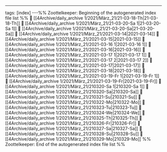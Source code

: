 ---
tags: [index]
---%% Zoottelkeeper: Beginning of the autogenerated index file list  %%
📄 [[4Archive/daily_archive 1/2021/März_21/21-03-18-Th|21-03-18-Th]]
📄 [[4Archive/daily_archive 1/2021/März_21/21-03-20-Sa 1|21-03-20-Sa 1]]
📄 [[4Archive/daily_archive 1/2021/März_21/21-03-20-Sa|21-03-20-Sa]]
📄 [[4Archive/daily_archive 1/2021/März_21/2021-03-14|2021-03-14]]
📄 [[4Archive/daily_archive 1/2021/März_21/2021-03-15|2021-03-15]]
📄 [[4Archive/daily_archive 1/2021/März_21/2021-03-16 1|2021-03-16 1]]
📄 [[4Archive/daily_archive 1/2021/März_21/2021-03-16|2021-03-16]]
📄 [[4Archive/daily_archive 1/2021/März_21/2021-03-17 1|2021-03-17 1]]
📄 [[4Archive/daily_archive 1/2021/März_21/2021-03-17 2|2021-03-17 2]]
📄 [[4Archive/daily_archive 1/2021/März_21/2021-03-17|2021-03-17]]
📄 [[4Archive/daily_archive 1/2021/März_21/2021-03-18|2021-03-18]]
📄 [[4Archive/daily_archive 1/2021/März_21/2021-03-19-Fr 1|2021-03-19-Fr 1]]
📄 [[4Archive/daily_archive 1/2021/März_21/2021-03-19-Fr|2021-03-19-Fr]]
📄 [[4Archive/daily_archive 1/2021/März_21/210320-Sa 1|210320-Sa 1]]
📄 [[4Archive/daily_archive 1/2021/März_21/210320-Sa|210320-Sa]]
📄 [[4Archive/daily_archive 1/2021/März_21/210321-Su|210321-Su]]
📄 [[4Archive/daily_archive 1/2021/März_21/210322-Mo|210322-Mo]]
📄 [[4Archive/daily_archive 1/2021/März_21/210323-Tu|210323-Tu]]
📄 [[4Archive/daily_archive 1/2021/März_21/210324-We|210324-We]]
📄 [[4Archive/daily_archive 1/2021/März_21/210325-Th|210325-Th]]
📄 [[4Archive/daily_archive 1/2021/März_21/210326-Fr|210326-Fr]]
📄 [[4Archive/daily_archive 1/2021/März_21/210327-Sa|210327-Sa]]
📄 [[4Archive/daily_archive 1/2021/März_21/210328-Su|210328-Su]]
📄 [[4Archive/daily_archive 1/2021/März_21/210329-Mo|210329-Mo]]
%% Zoottelkeeper: End of the autogenerated index file list  %%
